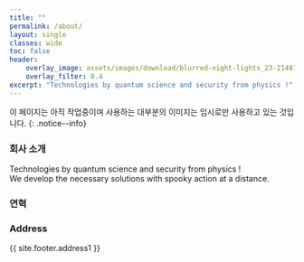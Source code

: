 ```yaml
---
title: ""
permalink: /about/
layout: single
classes: wide
toc: false
header:
    overlay_image: assets/images/download/blurred-night-lights_23-2148139245.jpg
    overlay_filter: 0.4
excerpt: "Technologies by quantum science and security from physics !"
---
```


이 페이지는 아직 작업중이며 사용하는 대부분의 이미지는 임시로만 사용하고 있는 것입니다. 
{: .notice--info}

### 회사 소개 
Technologies by quantum science and security from physics !  
We develop the necessary solutions with spooky action at a distance.  

### 연혁  


### Address
{{ site.footer.address1 }}  


